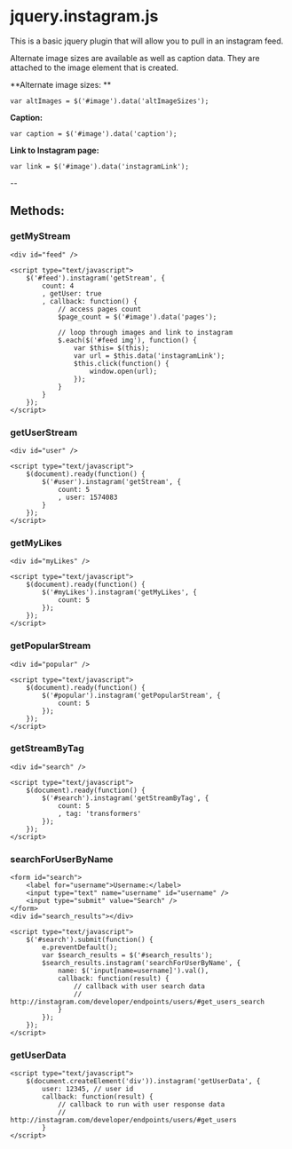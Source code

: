 jquery.instagram.js
===================

This is a basic jquery plugin that will allow you to pull in an instagram feed.



Alternate image sizes are available as well as caption data.  They are attached
to the image element that is created.



**Alternate image sizes: **

~~~~~~~~~~~~~~~~~~~~~~~~~~~~~~~~~~~~~~~~~~~~~~~~~~~~~~~~~~~~~~~~~~~~~~~~~~~~~~~~
var altImages = $('#image').data('altImageSizes');
~~~~~~~~~~~~~~~~~~~~~~~~~~~~~~~~~~~~~~~~~~~~~~~~~~~~~~~~~~~~~~~~~~~~~~~~~~~~~~~~

**Caption:**

~~~~~~~~~~~~~~~~~~~~~~~~~~~~~~~~~~~~~~~~~~~~~~~~~~~~~~~~~~~~~~~~~~~~~~~~~~~~~~~~
var caption = $('#image').data('caption');
~~~~~~~~~~~~~~~~~~~~~~~~~~~~~~~~~~~~~~~~~~~~~~~~~~~~~~~~~~~~~~~~~~~~~~~~~~~~~~~~

**Link to Instagram page:**

~~~~~~~~~~~~~~~~~~~~~~~~~~~~~~~~~~~~~~~~~~~~~~~~~~~~~~~~~~~~~~~~~~~~~~~~~~~~~~~~
var link = $('#image').data('instagramLink');
~~~~~~~~~~~~~~~~~~~~~~~~~~~~~~~~~~~~~~~~~~~~~~~~~~~~~~~~~~~~~~~~~~~~~~~~~~~~~~~~

  
--

Methods:
--------

### getMyStream

~~~~~~~~~~~~~~~~~~~~~~~~~~~~~~~~~~~~~~~~~~~~~~~~~~~~~~~~~~~~~~~~~~~~~~~~~~~~~~~~
<div id="feed" />

<script type="text/javascript">
    $('#feed').instagram('getStream', {
        count: 4
        , getUser: true
        , callback: function() {
            // access pages count
            $page_count = $('#image').data('pages');
            
            // loop through images and link to instagram
            $.each($('#feed img'), function() {
                var $this= $(this);
                var url = $this.data('instagramLink');
                $this.click(function() {
                    window.open(url);
                });
            }
        }
    });
</script>
~~~~~~~~~~~~~~~~~~~~~~~~~~~~~~~~~~~~~~~~~~~~~~~~~~~~~~~~~~~~~~~~~~~~~~~~~~~~~~~~



### getUserStream

~~~~~~~~~~~~~~~~~~~~~~~~~~~~~~~~~~~~~~~~~~~~~~~~~~~~~~~~~~~~~~~~~~~~~~~~~~~~~~~~
<div id="user" />

<script type="text/javascript">
    $(document).ready(function() {
        $('#user').instagram('getStream', {
            count: 5
            , user: 1574083
        }
    });
</script>
~~~~~~~~~~~~~~~~~~~~~~~~~~~~~~~~~~~~~~~~~~~~~~~~~~~~~~~~~~~~~~~~~~~~~~~~~~~~~~~~



### getMyLikes

~~~~~~~~~~~~~~~~~~~~~~~~~~~~~~~~~~~~~~~~~~~~~~~~~~~~~~~~~~~~~~~~~~~~~~~~~~~~~~~~
<div id="myLikes" />

<script type="text/javascript">
    $(document).ready(function() {
        $('#myLikes').instagram('getMyLikes', {
            count: 5
        });
    });
</script>
~~~~~~~~~~~~~~~~~~~~~~~~~~~~~~~~~~~~~~~~~~~~~~~~~~~~~~~~~~~~~~~~~~~~~~~~~~~~~~~~



### getPopularStream

~~~~~~~~~~~~~~~~~~~~~~~~~~~~~~~~~~~~~~~~~~~~~~~~~~~~~~~~~~~~~~~~~~~~~~~~~~~~~~~~
<div id="popular" />

<script type="text/javascript">
    $(document).ready(function() {
        $('#popular').instagram('getPopularStream', {
            count: 5
        });
    });
</script>
~~~~~~~~~~~~~~~~~~~~~~~~~~~~~~~~~~~~~~~~~~~~~~~~~~~~~~~~~~~~~~~~~~~~~~~~~~~~~~~~



### getStreamByTag

~~~~~~~~~~~~~~~~~~~~~~~~~~~~~~~~~~~~~~~~~~~~~~~~~~~~~~~~~~~~~~~~~~~~~~~~~~~~~~~~
<div id="search" />

<script type="text/javascript">
    $(document).ready(function() {
        $('#search').instagram('getStreamByTag', {
            count: 5
            , tag: 'transformers'
        });
    });
</script>
~~~~~~~~~~~~~~~~~~~~~~~~~~~~~~~~~~~~~~~~~~~~~~~~~~~~~~~~~~~~~~~~~~~~~~~~~~~~~~~~



### searchForUserByName

~~~~~~~~~~~~~~~~~~~~~~~~~~~~~~~~~~~~~~~~~~~~~~~~~~~~~~~~~~~~~~~~~~~~~~~~~~~~~~~~
<form id="search">
    <label for="username">Username:</label>
    <input type="text" name="username" id="username" />
    <input type="submit" value="Search" />
</form>
<div id="search_results"></div>

<script type="text/javascript">
    $('#search').submit(function() {
        e.preventDefault();
        var $search_results = $('#search_results');
        $search_results.instagram('searchForUserByName', {
            name: $('input[name=username]').val(),
            callback: function(result) {
                // callback with user search data
                // http://instagram.com/developer/endpoints/users/#get_users_search
            }
        });                    
    });
</script>
~~~~~~~~~~~~~~~~~~~~~~~~~~~~~~~~~~~~~~~~~~~~~~~~~~~~~~~~~~~~~~~~~~~~~~~~~~~~~~~~



### getUserData

~~~~~~~~~~~~~~~~~~~~~~~~~~~~~~~~~~~~~~~~~~~~~~~~~~~~~~~~~~~~~~~~~~~~~~~~~~~~~~~~
<script type="text/javascript">
    $(document.createElement('div')).instagram('getUserData', {
        user: 12345, // user id
        callback: function(result) {
            // callback to run with user response data
            // http://instagram.com/developer/endpoints/users/#get_users
        }
</script>
~~~~~~~~~~~~~~~~~~~~~~~~~~~~~~~~~~~~~~~~~~~~~~~~~~~~~~~~~~~~~~~~~~~~~~~~~~~~~~~~



